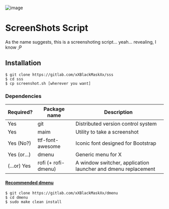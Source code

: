 ![image](https://gitlab.com/xXBlackMaskXx/sss/raw/master/ScreenShots.png)

# ScreenShots Script

As the name suggests, this is a screenshoting script... yeah... revealing, I know ;P

## Installation

```shell
$ git clone https://gitlab.com/xXBlackMaskXx/sss
$ cd sss
$ cp screenshot.sh [wherever you want]
```

### Dependencies

| Required?  | Package name       | Description
|------------|--------------------|------------
| Yes        | git                | Distributed version control system
| Yes		 | maim	              | Utility to take a screenshot
| Yes (No?)  | ttf-font-awesome   | Iconic font designed for Bootstrap
| Yes (or...)| dmenu              | Generic menu for X
| (...or) Yes| rofi (+ rofi-dmenu)| A window switcher, application launcher and dmenu replacement

#### [Recommended dmenu](https://gitlab.com/xXBlackMaskXx/dmenu)

```shell
$ git clone https://gitlab.com/xXBlackMaskXx/dmenu
$ cd dmenu
$ sudo make clean install
```